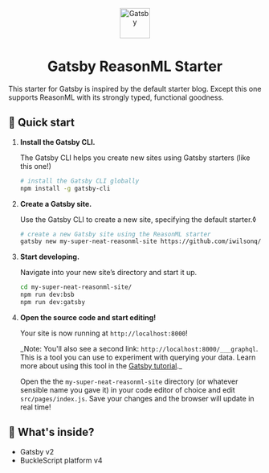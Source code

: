 <p align="center">
  <a href="https://www.gatsbyjs.org">
    <img alt="Gatsby" src="https://www.gatsbyjs.org/monogram.svg" width="60" />
  </a>
</p>
<h1 align="center">
  Gatsby ReasonML Starter
</h1>

This starter for Gatsby is inspired by the default starter blog. Except this one supports ReasonML with its strongly typed, functional goodness.

## 🚀 Quick start

1.  **Install the Gatsby CLI.**

    The Gatsby CLI helps you create new sites using Gatsby starters (like this one!)

    ```sh
    # install the Gatsby CLI globally
    npm install -g gatsby-cli
    ```

2.  **Create a Gatsby site.**

    Use the Gatsby CLI to create a new site, specifying the default starter.◊

    ```sh
    # create a new Gatsby site using the ReasonML starter
    gatsby new my-super-neat-reasonml-site https://github.com/iwilsonq/gatsby-starter-reasonml
    ```

3.  **Start developing.**

    Navigate into your new site’s directory and start it up.

    ```sh
    cd my-super-neat-reasonml-site/
    npm run dev:bsb
    npm run dev:gatsby
    ```

4.  **Open the source code and start editing!**

    Your site is now running at `http://localhost:8000`!

    \_Note: You'll also see a second link: `http://localhost:8000/___graphql`. This is a tool you can use to experiment with querying your data. Learn more about using this tool in the [Gatsby tutorial](https://www.gatsbyjs.org/tutorial/part-five/#introducing-graphiql).\_

    Open the the `my-super-neat-reasonml-site` directory (or whatever sensible name you gave it) in your code editor of choice and edit `src/pages/index.js`. Save your changes and the browser will update in real time!

## 🧐 What's inside?

- Gatsby v2
- BuckleScript platform v4
